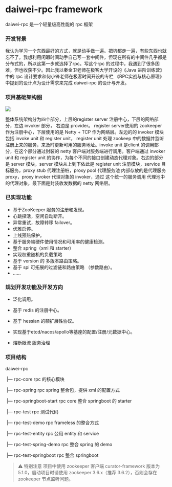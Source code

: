 # daiwei-rpc framework

daiwei-rpc 是一个轻量级高性能的 rpc 框架

### 开发背景

我认为学习一个东西最好的方式，就是动手做一遍。把坑都走一遍，有些东西也就忘不了。我想利用闲暇时间动手自己写一套中间件，但现在所有的中间件几乎都是分布式的，所以这第一步就选择了rpc。写这个rpc 的过程中，我遇到了很多困难，但也收获不少。因此我以秦金卫老师在极客大学开设的《Java 进阶训练营》中的 rpc 设计要求和何小锋老师在极客时间开设的专栏 《RPC实战与核心原理》中提到的设计点为设计需求来完成 daiwei-rpc 的设计与开发。 

### 项目基础架构图

![](https://gitee.com/realDaiwei/img/raw/master/20210503182853.png)



整体系统架构分为四个部分，上层的register server 注册中心，下层的网络部分，左边 invoker 部分， 右边是 provider。 register server使用的 zookeeper 作为注册中心，下层使用的是 Netty + TCP 作为网络层。左边的的 invoker 模块 包括 invoke unit 和 register unit， register unit 处理 zookeep 中的数据并监听注册上来的服务，来及时更新可用的服务地址。invoke unit 是client 的调用部分，在这个部分通过封装的 netty 客户端对服务端进行调用。客户端通过 invoker unit 和 register unit 的协作，为每个不同的接口创建动态代理对象。右边的部分是 server 模块，server 模块从上到下依此是 register unit 注册模块，service 目标服务，proxy stub 代理注册桩，proxy pool 代理服务池 内部存放的是代理服务 proxy，proxy invoker 代理对象的 invoker，通过 这个统一的服务调用 代理池中的代理对象，最下面是封装收发数据的 netty 网络层。 

### 已实现功能

+ 基于ZooKeeper 服务的注册和发现。
+ 心跳探活，空闲自动断开。
+ 异常重试，故障转移 failover。
+ 优雅启停。
+ 上线预热保护。
+ 基于服务端硬件使用情况和可用率的健康检测。
+ 整合 spring（xml 和 starter）
+ 实现权重随机的负载策略
+ 基于 version 的 多版本路由策略。
+ 基于 spi 可拓展的过滤链和路由策略 （参数路由）。
+ ......

### 规划开发功能及开发方向

+ 泛化调用。

+ 基于 redis 的注册中心。

+ 基于 hessian 的额扩展性协议。
+ 实现基于etcd/nacos/apollo等基座的配置/注册/元数据中心。
+ 熔断限流 服务治理

### 项目结构

daiwei-rpc

​	|— rpc-core  		rpc 的核心模块 

​    |— rpc-spring 	  rpc spring 整合包，提供 xml 的配置方式

​    |— rpc-springboot-start 	rpc core 整合 springboot 的 starter 

​	|— rpc-test 			rpc 测试代码

​		|— rpc-test-demo    rpc frameless 的整合方式

​		|— rpc-test-entity    rpc 公用 entity 和 service

​		|— rpc-test-spring-demo 	rpc 整合 spring 的 demo

​		|— rpc-test-springboot        rpc 整合 springboot

> ⚠️  特别注意 项目中使用 zookeeper 客户端  curator-framework 版本为 5.1.0，启动项目时请使用 zookeeper 3.6.x（推荐 3.6.2），否则会存在zookeeper 节点监听问题。

